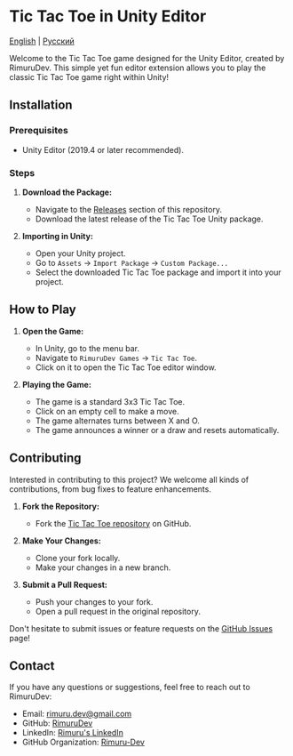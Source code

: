 ﻿# Tic Tac Toe in Unity Editor

[English](README.md) | [Русский](README_RU.md)

Welcome to the Tic Tac Toe game designed for the Unity Editor, created by RimuruDev. This simple yet fun editor extension allows you to play the classic Tic Tac Toe game right within Unity!

## Installation

### Prerequisites
- Unity Editor (2019.4 or later recommended).

### Steps
1. **Download the Package:**
   - Navigate to the [Releases](https://github.com/RimuruDev/Unity-TicTacToeEditorWindow/releases) section of this repository.
   - Download the latest release of the Tic Tac Toe Unity package.

2. **Importing in Unity:**
   - Open your Unity project.
   - Go to `Assets` -> `Import Package` -> `Custom Package...`
   - Select the downloaded Tic Tac Toe package and import it into your project.

## How to Play

1. **Open the Game:**
   - In Unity, go to the menu bar.
   - Navigate to `RimuruDev Games` -> `Tic Tac Toe`.
   - Click on it to open the Tic Tac Toe editor window.

2. **Playing the Game:**
   - The game is a standard 3x3 Tic Tac Toe.
   - Click on an empty cell to make a move.
   - The game alternates turns between X and O.
   - The game announces a winner or a draw and resets automatically.

## Contributing

Interested in contributing to this project? We welcome all kinds of contributions, from bug fixes to feature enhancements.

1. **Fork the Repository:**
   - Fork the [Tic Tac Toe repository](https://github.com/RimuruDev/Unity-TicTacToeEditorWindow) on GitHub.

2. **Make Your Changes:**
   - Clone your fork locally.
   - Make your changes in a new branch.

3. **Submit a Pull Request:**
   - Push your changes to your fork.
   - Open a pull request in the original repository.

Don't hesitate to submit issues or feature requests on the [GitHub Issues](https://github.com/RimuruDev/Unity-TicTacToeEditorWindow/issues) page!

## Contact

If you have any questions or suggestions, feel free to reach out to RimuruDev:
- Email: rimuru.dev@gmail.com
- GitHub: [RimuruDev](https://github.com/RimuruDev)
- LinkedIn: [Rimuru's LinkedIn](https://www.linkedin.com/in/rimuru/)
- GitHub Organization: [Rimuru-Dev](https://github.com/Rimuru-Dev)
